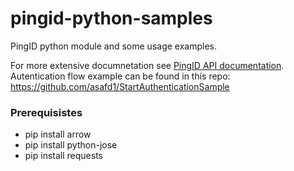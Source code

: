 # pingid-python-samples
PingID python module and some usage examples.   
  
For more extensive documnetation see [PingID API documentation](https://www.pingidentity.com/content/developer/en/api/pingid-api.html).  
Autentication flow example can be found in this repo: https://github.com/asafd1/StartAuthenticationSample

### Prerequisistes
  - pip install arrow
  - pip install python-jose
  - pip install requests
